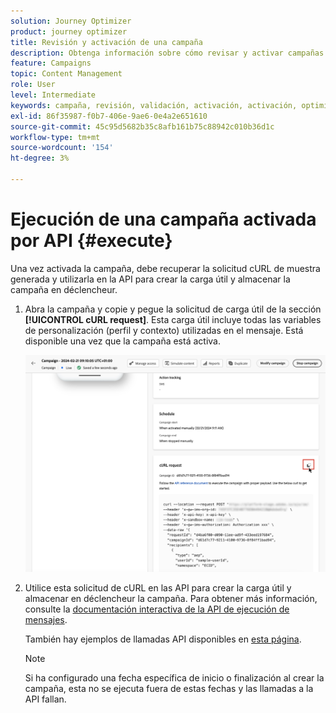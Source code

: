 ```yaml
---
solution: Journey Optimizer
product: journey optimizer
title: Revisión y activación de una campaña
description: Obtenga información sobre cómo revisar y activar campañas en Journey Optimizer
feature: Campaigns
topic: Content Management
role: User
level: Intermediate
keywords: campaña, revisión, validación, activación, activación, optimizador
exl-id: 86f35987-f0b7-406e-9ae6-0e4a2e651610
source-git-commit: 45c95d5682b35c8afb161b75c88942c010b36d1c
workflow-type: tm+mt
source-wordcount: '154'
ht-degree: 3%

---
```


# Ejecución de una campaña activada por API {#execute}

Una vez activada la campaña, debe recuperar la solicitud cURL de muestra generada y utilizarla en la API para crear la carga útil y almacenar la campaña en déclencheur.

1. Abra la campaña y copie y pegue la solicitud de carga útil de la sección **[!UICONTROL cURL request]**. Esta carga útil incluye todas las variables de personalización (perfil y contexto) utilizadas en el mensaje. Está disponible una vez que la campaña está activa.

   ![](assets/api-triggered-curl.png)

1. Utilice esta solicitud de cURL en las API para crear la carga útil y almacenar en déclencheur la campaña. Para obtener más información, consulte la [documentación interactiva de la API de ejecución de mensajes](https://developer.adobe.com/journey-optimizer-apis/references/messaging/#tag/execution).


   También hay ejemplos de llamadas API disponibles en [esta página](https://developer.adobe.com/journey-optimizer-apis/references/messaging-samples/).

   >[!NOTE]
   >
   >Si ha configurado una fecha específica de inicio o finalización al crear la campaña, esta no se ejecuta fuera de estas fechas y las llamadas a la API fallan.
